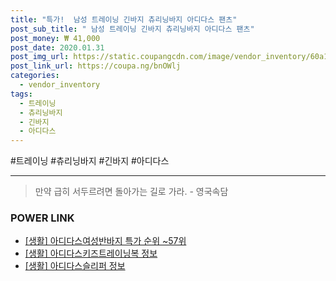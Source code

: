 ```yaml
--- 
title: "특가!  남성 트레이닝 긴바지 츄리닝바지 아디다스 팬츠" 
post_sub_title: " 남성 트레이닝 긴바지 츄리닝바지 아디다스 팬츠" 
post_money: ₩ 41,000 
post_date: 2020.01.31 
post_img_url: https://static.coupangcdn.com/image/vendor_inventory/60a1/a922d7de22e14601d6ac5c231984e9c162d3b34338d6474e6a7a15add660.jpg 
post_link_url: https://coupa.ng/bnOWlj 
categories: 
  - vendor_inventory 
tags: 
  - 트레이닝 
  - 츄리닝바지 
  - 긴바지 
  - 아디다스 
--- 
```

  #트레이닝 #츄리닝바지 #긴바지 #아디다스 
<hr> 

> 만약 급히 서두르려면 돌아가는 길로 가라. - 영국속담 


### POWER LINK

* <a href="https://blog.naver.com/sakai111/221788328312" target="_blank"> [생활] 아디다스여성반바지 특가 순위 ~57위</a>
* <a href="https://blog.naver.com/santokki14/221772254043" target="_blank"> [생활] 아디다스키즈트레이닝복 정보 </a>
* <a href="https://blog.naver.com/sakai111/221763134571" target="_blank"> [생활] 아디다스슬리퍼 정보 </a>
